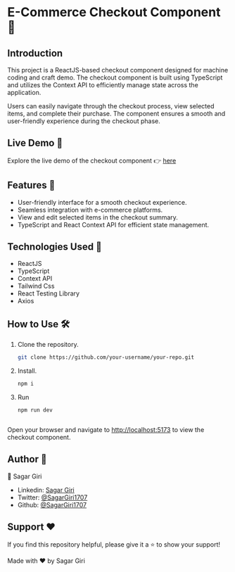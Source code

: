 # E-Commerce Checkout Component 🛒

## Introduction
This project is a ReactJS-based checkout component designed for machine coding and craft demo. The checkout component is built using TypeScript and utilizes the Context API to efficiently manage state across the application.

Users can easily navigate through the checkout process, view selected items, and complete their purchase. The component ensures a smooth and user-friendly experience during the checkout phase.

## Live Demo 🚀
Explore the live demo of the checkout component 👉 [here](https://checkout-app-beige.vercel.app/) 

## Features 🌟
- User-friendly interface for a smooth checkout experience.
- Seamless integration with e-commerce platforms.
- View and edit selected items in the checkout summary.
- TypeScript and React Context API for efficient state management.

## Technologies Used 🚀
- ReactJS
- TypeScript
- Context API
- Tailwind Css
- React Testing Library
- Axios

## How to Use 🛠️
1. Clone the repository.
   ```bash
   git clone https://github.com/your-username/your-repo.git
2. Install.
   ```bash
   npm i

3. Run
    ```bash
    npm run dev
    


Open your browser and navigate to [http://localhost:5173](http://localhost:5173) to view the checkout component.


## Author 👤

👤 Sagar Giri

- Linkedin: [Sagar Giri](https://www.linkedin.com/in/sagargiri07)
- Twitter: [@SagarGiri1707](twitter.com/sagargiri1707)
- Github: [@SagarGiri1707](github.com/sagargiri1707)

## Support ❤️

If you find this repository helpful, please give it a ⭐️ to show your support!

Made with ❤ by Sagar Giri
